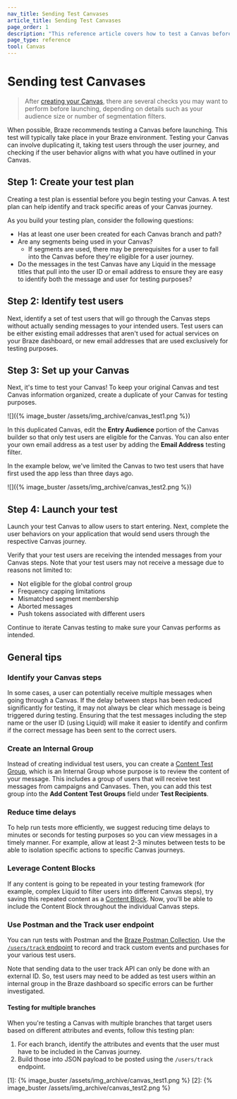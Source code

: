 ```yaml
---
nav_title: Sending Test Canvases
article_title: Sending Test Canvases
page_order: 1
description: "This reference article covers how to test a Canvas before launch and best practices."
page_type: reference
tool: Canvas
---
```


# Sending test Canvases

> After [creating your Canvas]({{site.baseurl}}/user_guide/engagement_tools/canvas/create_a_canvas/create_a_canvas/), there are several checks you may want to perform before launching, depending on details such as your audience size or number of segmentation filters.

When possible, Braze recommends testing a Canvas before launching. This test will typically take place in your Braze environment. Testing your Canvas can involve duplicating it, taking test users through the user journey, and checking if the user behavior aligns with what you have outlined in your Canvas.

## Step 1: Create your test plan

Creating a test plan is essential before you begin testing your Canvas. A test plan can help identify and track specific areas of your Canvas journey.

As you build your testing plan, consider the following questions:
- Has at least one user been created for each Canvas branch and path?
- Are any segments being used in your Canvas? 
	- If segments are used, there may be prerequisites for a user to fall into the Canvas before they're eligible for a user journey.
- Do the messages in the test Canvas have any Liquid in the message titles that pull into the user ID or email address to ensure they are easy to identify both the message and user for testing purposes?

## Step 2: Identify test users

Next, identify a set of test users that will go through the Canvas steps without actually sending messages to your intended users. Test users can be either existing email addresses that aren't used for actual services on your Braze dashboard, or new email addresses that are used exclusively for testing purposes. 

## Step 3: Set up your Canvas

Next, it's time to test your Canvas! To keep your original Canvas and test Canvas information organized, create a duplicate of your Canvas for testing purposes. 

![]({% image_buster /assets/img_archive/canvas_test1.png %})

In this duplicated Canvas, edit the **Entry Audience** portion of the Canvas builder so that only test users are eligible for the Canvas. You can also enter your own email address as a test user by adding the **Email Address** testing filter. 

In the example below, we've limited the Canvas to two test users that have first used the app less than three days ago.

![]({% image_buster /assets/img_archive/canvas_test2.png %})

## Step 4: Launch your test

Launch your test Canvas to allow users to start entering. Next, complete the user behaviors on your application that would send users through the respective Canvas journey. 

Verify that your test users are receiving the intended messages from your Canvas steps. Note that your test users may not receive a message due to reasons not limited to:

- Not eligible for the global control group
- Frequency capping limitations
- Mismatched segment membership
- Aborted messages
- Push tokens associated with different users

Continue to iterate Canvas testing to make sure your Canvas performs as intended.

## General tips

### Identify your Canvas steps

In some cases, a user can potentially receive multiple messages when going through a Canvas. If the delay between steps has been reduced significantly for testing, it may not always be clear which message is being triggered during testing. Ensuring that the test messages including the step name or the user ID (using Liquid) will make it easier to identify and confirm if the correct message has been sent to the correct users.

### Create an Internal Group

Instead of creating individual test users, you can create a [Content Test Group]({{site.baseurl}}/user_guide/administrative/app_settings/developer_console/internal_groups_tab/), which is an Internal Group whose purpose is to review the content of your message. This includes a group of users that will receive test messages from campaigns and Canvases. Then, you can add this test group into the **Add Content Test Groups** field under **Test Recipients**.

### Reduce time delays

To help run tests more efficiently, we suggest reducing time delays to minutes or seconds for testing purposes so you can view messages in a timely manner. For example, allow at least 2-3 minutes between tests to be able to isolation specific actions to specific Canvas journeys.

### Leverage Content Blocks

If any content is going to be repeated in your testing framework (for example, complex Liquid to filter users into different Canvas steps), try saving this repeated content as a [Content Block]({{site.baseurl}}/user_guide/engagement_tools/templates_and_media/content_blocks#content-blocks). Now, you'll be able to include the Content Block throughout the individual Canvas steps.

### Use Postman and the Track user endpoint

You can run tests with Postman and the [Braze Postman Collection]({{site.baseurl}}/api/postman_collection/). Use the [`/users/track` endpoint]({{site.baseurl}}/api/endpoints/user_data/post_user_track/) to record and track custom events and purchases for your various test users.

Note that sending data to the user track API can only be done with an external ID. So, test users may need to be added as test users within an internal group in the Braze dashboard so specific errors can be further investigated. 

#### Testing for multiple branches

When you're testing a Canvas with multiple branches that target users based on different attributes and events, follow this testing plan:

1. For each branch, identify the attributes and events that the user must have to be included in the Canvas journey.
2. Build those into JSON payload to be posted using the `/users/track` endpoint.

[1]: {% image_buster /assets/img_archive/canvas_test1.png %}
[2]: {% image_buster /assets/img_archive/canvas_test2.png %}